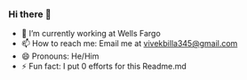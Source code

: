 ### Hi there 👻

<!--
**vivekkumarbilla/vivekkumarbilla** is a ✨ _special_ ✨ repository because its `README.md` (this file) appears on your GitHub profile.

Here are some ideas to get you started:
-->
- 🔭 I’m currently working at Wells Fargo
- 📫 How to reach me: Email me at vivekbilla345@gmail.com
- 😄 Pronouns: He/Him
- ⚡ Fun fact: I put 0 efforts for this Readme.md

